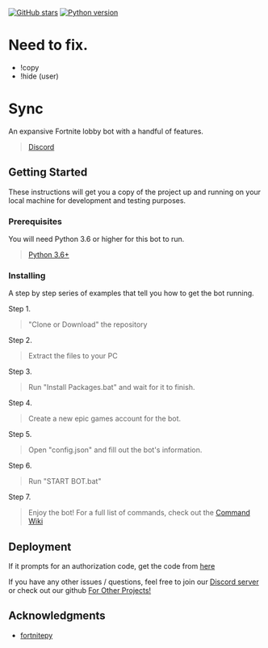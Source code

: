 [![GitHub stars](https://img.shields.io/github/stars/KaosDrip/Xensis.svg)](https://github.com/user/repository/stargazers)
[![Python version](https://img.shields.io/badge/python%2C%203.6%2C%203.7%2C%203.8%2C%203.9-blue.svg)](https://python.org)
# Need to fix.
- !copy
- !hide (user)

# Sync

An expansive Fortnite lobby bot with a handful of features.

> <a href=" https://discord.gg/XrwEAVn8rU" target="_blank">Discord</a>

## Getting Started

These instructions will get you a copy of the project up and running on your local machine for development and testing purposes.

### Prerequisites

You will need Python 3.6 or higher for this bot to run.

> <a href="https://www.python.org/downloads/release/python-360/" target="_blank">Python 3.6+</a>


### Installing

A step by step series of examples that tell you how to get the bot running.

Step 1.

> "Clone or Download" the repository


Step 2.

> Extract the files to your PC


Step 3.

> Run "Install Packages.bat" and wait for it to finish.

Step 4.

> Create a new epic games account for the bot.

Step 5.

> Open "config.json" and fill out the bot's information. 

Step 6.

> Run "START BOT.bat"


Step 7.

> Enjoy the bot! For a full list of commands, check out the <a href="https://github.com/synclobbybotfn/LobbyBot/wiki/Commands" target="_blank">Command Wiki</a>


## Deployment

If it prompts for an authorization code, get the code from <a href="https://github.com/synclobbybotfn/LobbyBot/wiki/Authorization-Code" target="_blank">here</a>

If you have any other issues / questions, feel free to join our <a href=" https://discord.gg/XrwEAVn8rU" target="_blank">Discord server</a> or check out our github <a href="https://github.com/synclobbybot" target="_blank">For Other Projects!</a>

## Acknowledgments

* <a href="https://fortnitepy.readthedocs.io/en/latest/intro.html" target="_blank">fortnitepy</a>
